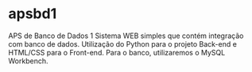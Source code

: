 # apsbd1
APS de Banco de Dados 1
Sistema WEB simples que contém integração com banco de dados.
Utilização do Python para o projeto Back-end e HTML/CSS para o Front-end.
Para o banco, utilizaremos o MySQL Workbench.
